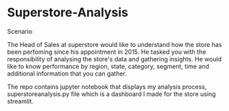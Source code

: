 # Superstore-Analysis
Scenario

The Head of Sales at superstore would like to understand how the store has been perfoming since his appointment in 2015. He tasked you with the responsibility of analysing the store's data and gathering insights. He would like to know performance by region, state, category, segment, time and additional information that you can gather.


The repo contains
  jupyter notebook that displays my analysis process, 
  superstoreanalysis.py file which is a dashboard I made for the store using streamlit.
